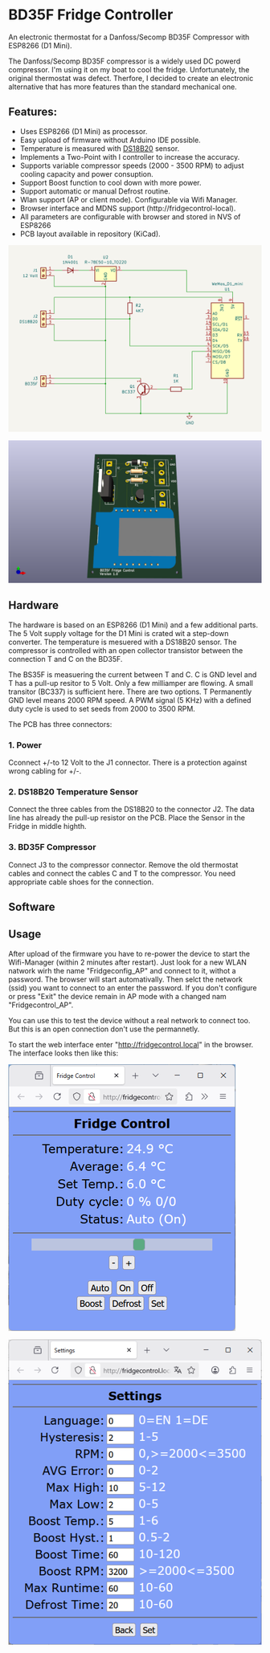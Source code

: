 # BD35F Fridge Controller
An electronic thermostat for a Danfoss/Secomp BD35F Compressor with ESP8266 (D1 Mini).

The Danfoss/Secomp BD35F compressor is a widely used DC powerd compressor. I'm using it on my boat to cool the fridge. Unfortunately, the original thermostat was defect. Therfore, I decided to create an electronic alternative that has more features than the standard mechanical one.

## Features:
- Uses ESP8266 (D1 Mini) as processor.
- Easy upload of firmware without Arduino IDE possible.
- Temperature is measured with [DS18B20](https://encrypted-tbn0.gstatic.com/shopping?q=tbn:ANd9GcRNmu3D8hUJPGhuSA7nLRoa413b-gMmKO3SzPfPqZvY6wbsBIp207lLPlJ23y0RRw-2xIi-4CoqkTE98FSd--icjlcXm1W_YQ) sensor.
- Implements a Two-Point with I controller to increase the accuracy.
- Supports variable compressor speeds (2000 - 3500 RPM) to adjust cooling capacity and power consuption.
- Support Boost function to cool down with more power.
- Support automatic or manual Defrost routine.
- Wlan support (AP or client mode). Configurable via Wifi Manager.
- Browser interface and MDNS support (http://fridgecontrol-local).
- All parameters are configurable with browser and stored in NVS of ESP8266
- PCB layout available in repository (KiCad).


![Schematic](https://github.com/AK-Homberger/BD35F-FridgeController/blob/main/BD35F-FridgeController-Sch.png)

![PCB](https://github.com/AK-Homberger/BD35F-FridgeController/blob/main/BD35F-FridgeController/BD35F-FridgeController-3D.png)

## Hardware

The hardware is based on an ESP8266 (D1 Mini) and a few additional parts. The 5 Volt supply voltage for the D1 Mini is crated wit a step-down converter. 
The temperature is mesuered with a DS18B20 sensor. The compressor is controlled with an open collector transistor between the connection T and C on the BD35F. 

The BS35F is measuering the current between T and C. C is GND level and T has a pull-up resitor to 5 Volt. Only a few milliamper are flowing. A small transitor (BC337) is sufficient here. There are two options. T Permanently GND level means 2000 RPM speed. A PWM signal (5 KHz) with a defined duty cycle is used to set seeds from 2000 to 3500 RPM.

The PCB has three connectors:

### 1. Power 
Cconnect +/-to 12 Volt to the J1 connector. There is a protection against wrong cabling for +/-.

### 2. DS18B20 Temperature Sensor
Connect the three cables from the DS18B20 to the connector J2. The data line has already the pull-up resistor on the PCB.
Place the Sensor in the Fridge in middle highth.

### 3. BD35F Compressor
Connect J3 to the compressor connector. Remove the old thermostat cables and connect the cables C and  T to the compressor.
You need appropriate cable shoes for the connection.

## Software

## Usage

After upload of the firmware you have to re-power the device to start the Wifi-Manager (within 2 minutes after restart). Just look for a new WLAN natwork wirh the name "Fridgeconfig_AP" and connect to it, withot a password. The browser will start automativally. Then selct the network (ssid) you want to connect to an enter the password. 
If you don't configure or press "Exit" the device remain in AP mode with a changed nam "Fridgecontrol_AP".

You can use this to test the device without a real network to connect too. But this is an open connection don't use the permannetly.

To start the web interface enter "http://fridgecontrol.local" in the browser. The interface looks then like this:

![Web1](https://github.com/AK-Homberger/BD35F-FridgeController/blob/main/FridgeControlWeb1.png)




![Web2](https://github.com/AK-Homberger/BD35F-FridgeController/blob/main/FridgeControlWeb2.png)

